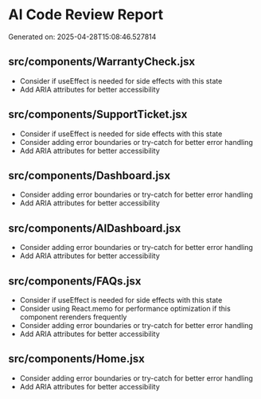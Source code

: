 # AI Code Review Report

Generated on: 2025-04-28T15:08:46.527814

## src/components/WarrantyCheck.jsx

- Consider if useEffect is needed for side effects with this state
- Add ARIA attributes for better accessibility

## src/components/SupportTicket.jsx

- Consider if useEffect is needed for side effects with this state
- Consider adding error boundaries or try-catch for better error handling
- Add ARIA attributes for better accessibility

## src/components/Dashboard.jsx

- Consider adding error boundaries or try-catch for better error handling
- Add ARIA attributes for better accessibility

## src/components/AIDashboard.jsx

- Consider adding error boundaries or try-catch for better error handling
- Add ARIA attributes for better accessibility

## src/components/FAQs.jsx

- Consider if useEffect is needed for side effects with this state
- Consider using React.memo for performance optimization if this component rerenders frequently
- Consider adding error boundaries or try-catch for better error handling
- Add ARIA attributes for better accessibility

## src/components/Home.jsx

- Consider adding error boundaries or try-catch for better error handling
- Add ARIA attributes for better accessibility

